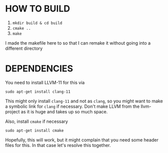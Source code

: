 
# HOW TO BUILD #

1. `mkdir build & cd build`
2. `cmake ..`
3. `make`

I made the makefile here to so that I can remake it without going into a different directory

# DEPENDENCIES #

You need to install LLVM-11 for this via 

`sudo apt-get install clang-11`

This might only install `clang-11` and not as `clang`, so you might want to make a symbolic link for `clang` if necessary.
Don't make LLVM from the llvm-project as it is huge and takes up so much space. 

Also, install `cmake` if necessary

`sudo apt-get install cmake`

Hopefully, this will work, but it might complain that you need some header files for this. In that case let's resolve this together. 
